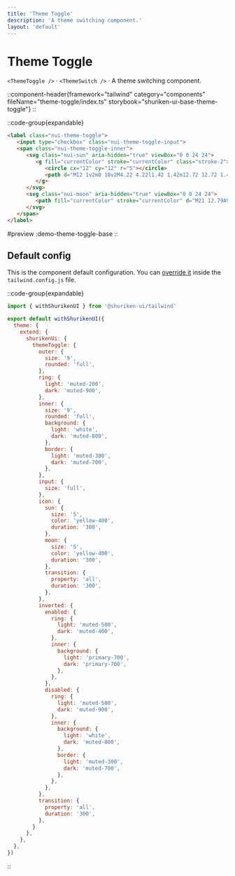```yaml
---
title: 'Theme Toggle'
description: 'A theme switching component.'
layout: 'default'
---
```


# Theme Toggle

`<ThemeToggle />` · `<ThemeSwitch />` · A theme switching component.

::component-header{framework="tailwind" category="components" fileName="theme-toggle/index.ts" storybook="shuriken-ui-base-theme-toggle"}
::

::code-group{expandable}

```html [demo-theme-toggle-base.html]
<label class="nui-theme-toggle">
   <input type="checkbox" class="nui-theme-toggle-input">
   <span class="nui-theme-toggle-inner">
      <svg class="nui-sun" aria-hidden="true" viewBox="0 0 24 24">
         <g fill="currentColor" stroke="currentColor" class="stroke-2">
            <circle cx="12" cy="12" r="5"></circle>
            <path d="M12 1v2m0 18v2M4.22 4.22l1.42 1.42m12.72 12.72 1.42 1.42M1 12h2m18 0h2M4.22 19.78l1.42-1.42M18.36 5.64l1.42-1.42"></path>
         </g>
      </svg>
      <svg class="nui-moon" aria-hidden="true" viewBox="0 0 24 24">
         <path fill="currentColor" stroke="currentColor" d="M21 12.79A9 9 0 1 1 11.21 3 7 7 0 0 0 21 12.79z" class="stroke-2"></path>
      </svg>
   </span>
</label>
```

#preview
:demo-theme-toggle-base
::

## Default config

This is the component default configuration. You can [override it](/docs/tailwind/theming/configuration) inside the `tailwind.config.js` file.

::code-group{expandable}

```js [tailwind.config.js]
import { withShurikenUI } from '@shuriken-ui/tailwind'

export default withShurikenUI({
  theme: {
    extend: {
      shurikenUi: {
        themeToggle: {
          outer: {
            size: '9',
            rounded: 'full',
          },
          ring: {
            light: 'muted-200',
            dark: 'muted-900',
          },
          inner: {
            size: '9',
            rounded: 'full',
            background: {
              light: 'white',
              dark: 'muted-800',
            },
            border: {
              light: 'muted-300',
              dark: 'muted-700',
            },
          },
          input: {
            size: 'full',
          },
          icon: {
            sun: {
              size: '5',
              color: 'yellow-400',
              duration: '300',
            },
            moon: {
              size: '5',
              color: 'yellow-400',
              duration: '300',
            },
            transition: {
              property: 'all',
              duration: '300',
            },
          },
          inverted: {
            enabled: {
              ring: {
                light: 'muted-500',
                dark: 'muted-400',
              },
              inner: {
                background: {
                  light: 'primary-700',
                  dark: 'primary-700',
                },
              },
            },
            disabled: {
              ring: {
                light: 'muted-500',
                dark: 'muted-900',
              },
              inner: {
                background: {
                  light: 'white',
                  dark: 'muted-800',
                },
                border: {
                  light: 'muted-300',
                  dark: 'muted-700',
                },
              },
            },
          },
          transition: {
            property: 'all',
            duration: '300',
          },
        }
      },
    },
  },
})
```
::